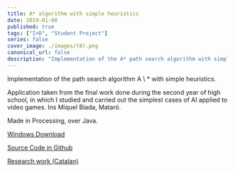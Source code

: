 ```yaml
---
title: A* algorithm with simple heuristics
date: 2019-01-08
published: true
tags: ["I+D", "Student Project"]
series: false
cover_image: ./images/(8).png
canonical_url: false
description: "Implementation of the A* path search algorithm with simple heuristics"
---
```


Implementation of the path search algorithm A \ \* with simple heuristics.

Application taken from the final work done during the second year of high school, in which I studied and carried out the simplest cases of AI applied to video games. Ins Miquel Biada, Mataró.

Made in Processing, over Java.

[Windows Download](https://github.com/MarioRamosEs/Trabajo-final-IA-2014-15/files/2156117/TresEnRaya_2.4.zip)

[Source Code in Github](https://github.com/MarioRamosEs/Trabajo-final-IA-2014-15/tree/master/Processing%20A%20Star/a_star_2018)

[Research work (Catalan)](https://github.com/MarioRamosEs/Trabajo-final-IA-2014-15/blob/master/2014-15%20-%20LA%20INTEL%E2%80%A2LIG%C3%88NCIA%20ARTIFICIAL%2C%20APLICADA.%20-%20Mario%20Ramos%20Montesinos%20-%20Marcos%20A.%20Rodr%C3%ADguez.pdf)
